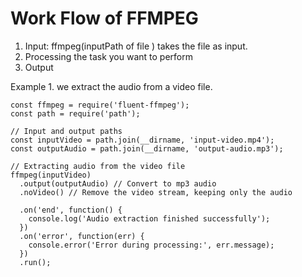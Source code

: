 # Work Flow of FFMPEG 

1. Input: ffmpeg(inputPath of file ) takes the  file as input.
2. Processing the task you want to perform
3. Output

Example 1. we extract the audio from a video file.

```
const ffmpeg = require('fluent-ffmpeg');
const path = require('path');

// Input and output paths
const inputVideo = path.join(__dirname, 'input-video.mp4');
const outputAudio = path.join(__dirname, 'output-audio.mp3');

// Extracting audio from the video file
ffmpeg(inputVideo)
  .output(outputAudio) // Convert to mp3 audio
  .noVideo() // Remove the video stream, keeping only the audio

  .on('end', function() {
    console.log('Audio extraction finished successfully');
  })
  .on('error', function(err) {
    console.error('Error during processing:', err.message);
  })
  .run();
   ```
